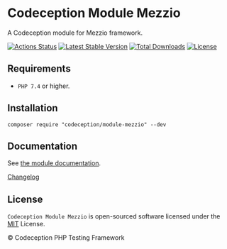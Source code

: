 # Codeception Module Mezzio

A Codeception module for Mezzio framework.

[![Actions Status](https://github.com/Codeception/module-mezzio/workflows/CI/badge.svg)](https://github.com/Codeception/module-mezzio/actions)
[![Latest Stable Version](https://poser.pugx.org/codeception/module-mezzio/v/stable)](https://github.com/Codeception/module-mezzio/releases)
[![Total Downloads](https://poser.pugx.org/codeception/module-mezzio/downloads)](https://packagist.org/packages/codeception/module-mezzio)
[![License](https://poser.pugx.org/codeception/module-mezzio/license)](/LICENSE)

## Requirements

* `PHP 7.4` or higher.

## Installation

```
composer require "codeception/module-mezzio" --dev
```

## Documentation

See [the module documentation](https://codeception.com/docs/modules/Mezzio).

[Changelog](https://github.com/Codeception/module-mezzio/tags)

## License

`Codeception Module Mezzio` is open-sourced software licensed under the [MIT](/LICENSE) License.

© Codeception PHP Testing Framework
